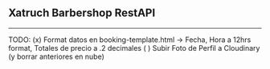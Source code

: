 ## Xatruch Barbershop RestAPI

-----
TODO:
(x) Format datos en booking-template.html -> Fecha, Hora a 12hrs format, Totales de precio a .2 decimales
( ) Subir Foto de Perfil a Cloudinary (y borrar anteriores en nube)